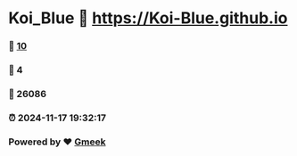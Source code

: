 # Koi_Blue :link: https://Koi-Blue.github.io 
### :page_facing_up: [10](https://Koi-Blue.github.io/tag.html) 
### :speech_balloon: 4 
### :hibiscus: 26086 
### :alarm_clock: 2024-11-17 19:32:17 
### Powered by :heart: [Gmeek](https://github.com/Meekdai/Gmeek)
